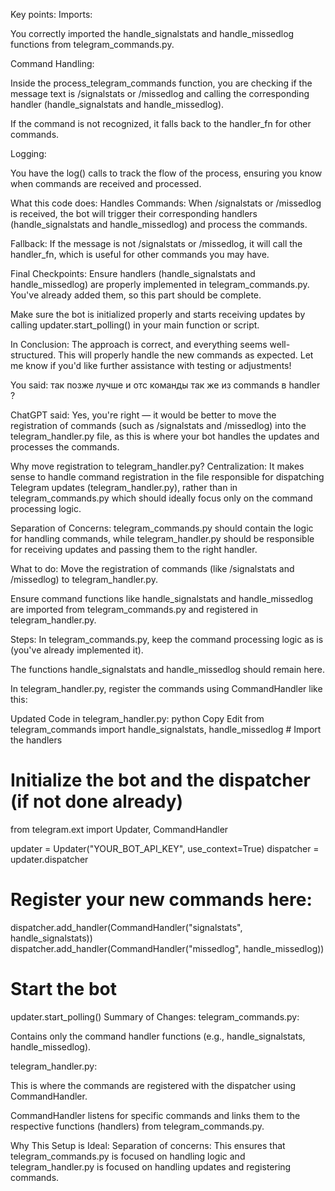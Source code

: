 Key points:
Imports:

You correctly imported the handle_signalstats and handle_missedlog functions from telegram_commands.py.

Command Handling:

Inside the process_telegram_commands function, you are checking if the message text is /signalstats or /missedlog and calling the corresponding handler (handle_signalstats and handle_missedlog).

If the command is not recognized, it falls back to the handler_fn for other commands.

Logging:

You have the log() calls to track the flow of the process, ensuring you know when commands are received and processed.

What this code does:
Handles Commands: When /signalstats or /missedlog is received, the bot will trigger their corresponding handlers (handle_signalstats and handle_missedlog) and process the commands.

Fallback: If the message is not /signalstats or /missedlog, it will call the handler_fn, which is useful for other commands you may have.

Final Checkpoints:
Ensure handlers (handle_signalstats and handle_missedlog) are properly implemented in telegram_commands.py. You've already added them, so this part should be complete.

Make sure the bot is initialized properly and starts receiving updates by calling updater.start_polling() in your main function or script.

In Conclusion:
The approach is correct, and everything seems well-structured. This will properly handle the new commands as expected. Let me know if you'd like further assistance with testing or adjustments!

You said:
так позже лучше и отс команды так же из commands в handler ?

ChatGPT said:
Yes, you're right — it would be better to move the registration of commands (such as /signalstats and /missedlog) into the telegram_handler.py file, as this is where your bot handles the updates and processes the commands.

Why move registration to telegram_handler.py?
Centralization: It makes sense to handle command registration in the file responsible for dispatching Telegram updates (telegram_handler.py), rather than in telegram_commands.py which should ideally focus only on the command processing logic.

Separation of Concerns: telegram_commands.py should contain the logic for handling commands, while telegram_handler.py should be responsible for receiving updates and passing them to the right handler.

What to do:
Move the registration of commands (like /signalstats and /missedlog) to telegram_handler.py.

Ensure command functions like handle_signalstats and handle_missedlog are imported from telegram_commands.py and registered in telegram_handler.py.

Steps:
In telegram_commands.py, keep the command processing logic as is (you've already implemented it).

The functions handle_signalstats and handle_missedlog should remain here.

In telegram_handler.py, register the commands using CommandHandler like this:

Updated Code in telegram_handler.py:
python
Copy
Edit
from telegram_commands import handle_signalstats, handle_missedlog # Import the handlers

# Initialize the bot and the dispatcher (if not done already)

from telegram.ext import Updater, CommandHandler

updater = Updater("YOUR_BOT_API_KEY", use_context=True)
dispatcher = updater.dispatcher

# Register your new commands here:

dispatcher.add_handler(CommandHandler("signalstats", handle_signalstats))
dispatcher.add_handler(CommandHandler("missedlog", handle_missedlog))

# Start the bot

updater.start_polling()
Summary of Changes:
telegram_commands.py:

Contains only the command handler functions (e.g., handle_signalstats, handle_missedlog).

telegram_handler.py:

This is where the commands are registered with the dispatcher using CommandHandler.

CommandHandler listens for specific commands and links them to the respective functions (handlers) from telegram_commands.py.

Why This Setup is Ideal:
Separation of concerns: This ensures that telegram_commands.py is focused on handling logic and telegram_handler.py is focused on handling updates and registering commands.
